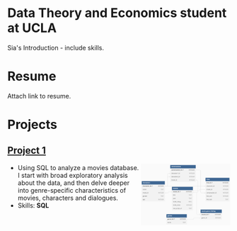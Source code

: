 # Data Theory and Economics student at UCLA
Sia's Introduction - include skills.

# Resume
Attach link to resume.

# Projects
## [Project 1](https://phulambrikarsia.github.io/movies-project/)

<img align="right" width="40%" height="40%" src="/assets/img/schema.png">

- Using SQL to analyze a movies database. I start with broad exploratory analysis about the data, and then delve deeper into genre-specific characteristics of movies, characters and dialogues.
- Skills: **SQL**



